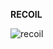 **RECOIL**

![recoil](https://github.com/SkullRex001/Shopping_Cart_RECOIL/assets/122201082/779190e2-adf4-46b2-9651-35bc0f4d7158)
